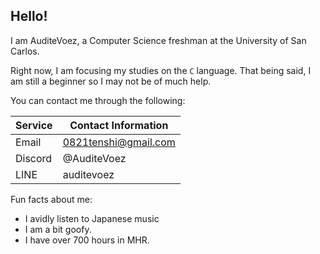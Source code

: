 ## Hello! 
I am AuditeVoez, a Computer Science freshman at the University of San Carlos. 

Right now, I am focusing my studies on the `C` language.
That being said, I am still a beginner so I may not be of much help.


You can contact me through the following:

| Service  | Contact Information |
| ------------- | ------------- |
| Email  | 0821tenshi@gmail.com  |
| Discord  | @AuditeVoez  |
| LINE  | auditevoez  |

Fun facts about me:
- I avidly listen to Japanese music
- I am a bit goofy.
- I have over 700 hours in MHR.

<!--Email
: 0821tenshi@gmail.com 
Discord
: @AuditeVoez 
LINE ID
: auditevoez

Fun facts about me:
- I avidly listen to Japanese music
- I am a bit goofy.
- I have over 700 hours in MHR.

<!--
**AuditeVoez/AuditeVoez** is a ✨ _special_ ✨ repository because its `README.md` (this file) appears on your GitHub profile.

Here are some ideas to get you started:

- 🔭 I’m currently working on ...
- 🌱 I’m currently learning ...
- 👯 I’m looking to collaborate on ...
- 🤔 I’m looking for help with ...
- 💬 Ask me about ...
- 📫 How to reach me: ...
- 😄 Pronouns: ...
- ⚡ Fun fact: ...
-->
